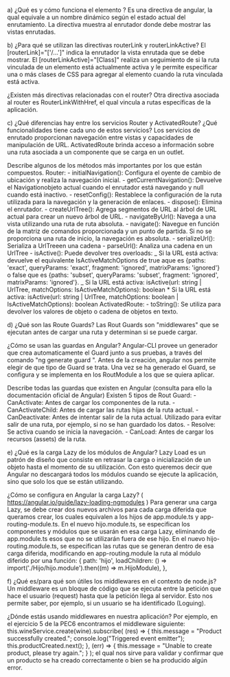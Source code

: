 a) ¿Qué es y cómo funciona el elemento <RouterOutlet>?
Es una directiva de angular, la qual equivale a un nombre dinámico según el estado actual del enrutamiento.
La directiva <router-outlet></router-outlet> muestra al enrutador donde debe mostrar las vistas enrutadas.

b) ¿Para qué se utilizan las directivas routerLink y routerLinkActive?
El [routerLink]="['/...']" indica la enrutador la vista enrutada que se debe mostrar.
El [routerLinkActive]="[Class]" realiza un seguimiento de si la ruta vinculada de un elemento está actualmente activa y le permite especificar una o más clases de CSS para agregar al elemento cuando la ruta vinculada está activa.

¿Existen más directivas relacionadas con el router?
Otra directiva asociada al router es RouterLinkWithHref, el qual vincula a rutas específicas de la aplicación.

c) ¿Qué diferencias hay entre los servicios Router y ActivatedRoute? ¿Qué funcionalidades tiene cada uno de estos servicios?
Los servicios de enrutado proporcionan navegación entre vistas y capacidades de manipulación de URL.
ActivatedRoute brinda acceso a información sobre una ruta asociada a un componente que se carga en un outlet.

Describe algunos de los métodos más importantes por los que están compuestos.
Router: - initialNavigation(): Configura el oyente de cambio de ubicación y realiza la navegación inicial. - getCurrentNavigation(): Devuelve el Navigationobjeto actual cuando el enrutador está navegando y null cuando está inactivo. - resetConfig(): Restablece la configuración de la ruta utilizada para la navegación y la generación de enlaces. - dispose(): Elimina el enrutador. - createUrlTree(): Agrega segmentos de URL al árbol de URL actual para crear un nuevo árbol de URL. - navigateByUrl(): Navega a una vista utilizando una ruta de ruta absoluta. - navigate(): Navegue en función de la matriz de comandos proporcionada y un punto de partida. Si no se proporciona una ruta de inicio, la navegación es absoluta. - serializeUrl(): Serializa a UrlTreeen una cadena - parseUrl(): Analiza una cadena en un UrlTree - isActive(): Puede devolver tres overloads:
_ Si la URL está activa: devuelve el equivalente IsActiveMatchOptions de true aque es {paths: 'exact', queryParams: 'exact', fragment: 'ignored', matrixParams: 'ignored'} o false que es {paths: 'subset', queryParams: 'subset', fragment: 'ignored', matrixParams: 'ignored'}.
_ Si la URL está activa: isActive(url: string | UrlTree, matchOptions: IsActiveMatchOptions): boolean \* Si la URL está activa: isActive(url: string | UrlTree, matchOptions: boolean | IsActiveMatchOptions): boolean
ActivatedRoute: - toString(): Se utiliza para devolver los valores de objeto o cadena de objetos en texto.

d) ¿Qué son las Route Guards?
Las Rout Guards son "middlewares" que se ejecutan antes de cargar una ruta y determinan si se puede cargar.

¿Cómo se usan las guardas en Angular?
Angular-CLI provee un generador que crea automaticamente el Guard junto a sus pruebas, a través del comando "ng generate guard <guard-name>". Antes de la creación, angular nos permite elegir de que tipo de Guard se trata. Una vez se ha generado el Guard, se configura y se implementa en los RoutModule a los que se quiera aplicar.

Describe todas las guardas que existen en Angular (consulta para ello la documentación oficial de Angular)
Existen 5 tipos de Rout Guard: - CanActivate: Antes de cargar los componentes de la ruta. - CanActivateChild: Antes de cargar las rutas hijas de la ruta actual. - CanDeactivate: Antes de intentar salir de la ruta actual. Utilizado para evitar salir de una ruta, por ejemplo, si no se han guardado los datos. - Resolve: Se activa cuando se inicia la navegación. - CanLoad: Antes de cargar los recursos (assets) de la ruta.

e) ¿Qué es la carga Lazy de los módulos de Angular?
Lazy Load es un patrón de diseño que consiste en retrasar la carga o inicialización de un objeto hasta el momento de su utilización. Con esto queremos decir que Angular no descargará todos los módulos cuando se ejecute la aplicación, sino que solo los que se están utilizando.

¿Cómo se configura en Angular la carga Lazy? ( https://angular.io/guide/lazy-loading-ngmodules )
Para generar una carga Lazy, se debe crear dos nuevos archivos para cada carga diferida que queramos crear, los cuales equivalen a los hijos de app.module.ts y app-routing-module.ts.
En el nuevo hijo.module.ts, se especifican los componentes y módulos que se usarán en esa carga Lazy, eliminando de app.module.ts esos que no se utilizarán fuera de ese hijo.
En el nuevo hijo-routing.module.ts, se especifican las rutas que se generan dentro de esa carga diferida, modificando en app-routing.module la ruta al módulo diferido por una función:
{
path: 'hijo',
loadChildren: () =>
import('./Hijo/hijo.module').then((m) => m.HijoModule),
},

f) ¿Qué es/para qué son útiles los middlewares en el contexto de node.js?
Un middleware es un bloque de código que se ejecuta entre la petición que hace el usuario (request) hasta que la petición llega al servidor. Esto nos permite saber, por ejemplo, si un usuario se ha identificado (Loguing).

¿Dónde estás usando middlewares en nuestra aplicación?
Por ejemplo, en el ejercicio 5 de la PEC6 encontramos el middleware siguiente:
this.wineService.create(wine).subscribe(
(res) => {
this.message = "Product successfully created.";
console.log("Triggered event emitter");
this.productCreated.next();
},
(err) => {
this.message = "Unable to create product, please try again.";
}
);
el qual nos sirve para validar y confirmar que un producto se ha creado correctamente o bien se ha producido algún error.
